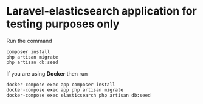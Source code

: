 # Laravel-elasticsearch application for testing purposes only

Run the command
```
composer install
php artisan migrate
php artisan db:seed
```

If you are using <b>Docker</b> then run 
```
docker-compose exec app composer install
docker-compose exec app php artisan migrate
docker-compose exec elasticsearch php artisan db:seed
```